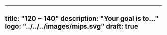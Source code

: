  
---
title: "120 ~ 140"
description: "Your goal is to..."
logo: "../../../images/mips.svg"
draft: true
---
